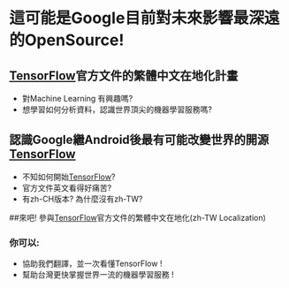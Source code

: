 # 這可能是Google目前對未來影響最深遠的OpenSource!


## [TensorFlow](https://www.tensorflow.org/)官方文件的繁體中文在地化計畫
* 對Machine Learning 有興趣嗎?
* 想學習如何分析資料，認識世界頂尖的機器學習服務嗎?

## 認識Google繼Android後最有可能改變世界的開源[TensorFlow](https://www.tensorflow.org/)
* 不知如何開始[TensorFlow](https://www.tensorflow.org/)?
* 官方文件英文看得好痛苦?
* 有zh-CH版本? 為什麼沒有zh-TW?

##來吧! 參與[TensorFlow](https://www.tensorflow.org/)官方文件的繁體中文在地化(zh-TW Localization)
### 你可以:
* 協助我們翻譯，並一次看懂TensorFlow !
* 幫助台灣更快掌握世界一流的機器學習服務 !


